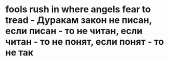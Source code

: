 # fools rush in where angels fear to tread - Дуракам закон не писан, если писан - то не читан, если читан - то не понят, если понят - то не так
